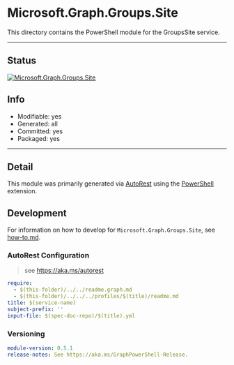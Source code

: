 <!-- region Generated -->
# Microsoft.Graph.Groups.Site
This directory contains the PowerShell module for the GroupsSite service.

---
## Status
[![Microsoft.Graph.Groups.Site](https://img.shields.io/powershellgallery/v/Microsoft.Graph.Groups.Site.svg?style=flat-square&label=Microsoft.Graph.Groups.Site "Microsoft.Graph.Groups.Site")](https://www.powershellgallery.com/packages/Microsoft.Graph.Groups.Site/)

## Info
- Modifiable: yes
- Generated: all
- Committed: yes
- Packaged: yes

---
## Detail
This module was primarily generated via [AutoRest](https://github.com/Azure/autorest) using the [PowerShell](https://github.com/Azure/autorest.powershell) extension.

## Development
For information on how to develop for `Microsoft.Graph.Groups.Site`, see [how-to.md](how-to.md).
<!-- endregion -->

### AutoRest Configuration

> see https://aka.ms/autorest

``` yaml
require:
  - $(this-folder)/../../readme.graph.md
  - $(this-folder)/../../../profiles/$(title)/readme.md
title: $(service-name)
subject-prefix: ''
input-file: $(spec-doc-repo)/$(title).yml
```
### Versioning

``` yaml
module-version: 0.5.1
release-notes: See https://aka.ms/GraphPowerShell-Release.
```
